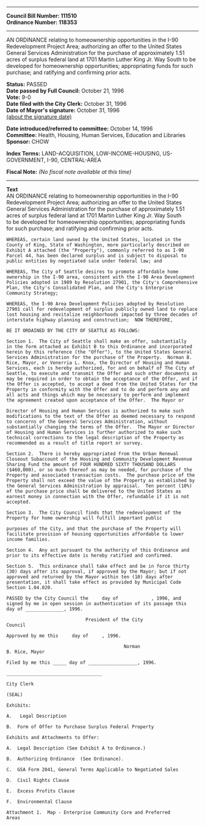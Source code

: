 * * * * *  
  
**Council Bill Number: [](#h0)[](#h2)111510**   
**Ordinance Number: 118353**  
  
* * * * *  
  
AN ORDINANCE relating to homeownership opportunities in the I-90 Redevelopment Project Area; authorizing an offer to the United States General Services Administration for the purchase of approximately 1.51 acres of surplus federal land at 1701 Martin Luther King Jr. Way South to be developed for homeownership opportunities; appropriating funds for such purchase; and ratifying and confirming prior acts.  
  
**Status:** PASSED   
**Date passed by Full Council:** October 21, 1996   
**Vote:** 9-0   
**Date filed with the City Clerk:** October 31, 1996   
**Date of Mayor's signature:** October 31, 1996   
[(about the signature date)](/~public/approvaldate.htm)   
  
  
**Date introduced/referred to committee:** October 14, 1996   
**Committee:** Health, Housing, Human Services, Education and Libraries   
**Sponsor:** CHOW   
  
**Index Terms:** LAND-ACQUISITION, LOW-INCOME-HOUSING, US-GOVERNMENT, I-90, CENTRAL-AREA  
  
**Fiscal Note:** *(No fiscal note available at this time)*  
  
* * * * *  
  
**Text**  
    AN ORDINANCE relating to homeownership opportunities in the I-90  
    Redevelopment Project Area; authorizing an offer to the United States  
    General Services Administration for the purchase of approximately 1.51  
    acres of surplus federal land at 1701 Martin Luther King Jr. Way South  
    to be developed for homeownership opportunities; appropriating funds  
    for such purchase; and ratifying and confirming prior acts.  
  
    WHEREAS, certain land owned by the United States, located in the  
    County of King, State of Washington, more particularly described on  
    Exhibit A attached (the "Property"), commonly referred to as I-90  
    Parcel 44, has been declared surplus and is subject to disposal to  
    public entities by negotiated sale under federal law; and  
  
    WHEREAS, The City of Seattle desires to promote affordable home  
    ownership in the I-90 area, consistent with the I-90 Area Development  
    Policies adopted in 1989 by Resolution 27901, the City's Comprehensive  
    Plan, the City's Consolidated Plan, and the City's Enterprise  
    Community Strategy;  
  
    WHEREAS, the I-90 Area Development Policies adopted by Resolution  
    27901 call for redevelopment of surplus publicly owned land to replace  
    lost housing and revitalize neighborhoods impacted by three decades of  
    interstate highway planning and construction;  NOW THEREFORE,  
  
    BE IT ORDAINED BY THE CITY OF SEATTLE AS FOLLOWS:  
  
    Section 1.  The City of Seattle shall make an offer, substantially  
    in the form attached as Exhibit B to this Ordinance and incorporated  
    herein by this reference (the "Offer"), to the United States General  
    Services Administration for the purchase of the Property.  Norman B.  
    Rice, Mayor, or Venerria L. Knox, the Director of Housing and Human  
    Services, each is hereby authorized, for and on behalf of The City of  
    Seattle, to execute and transmit the Offer and such other documents as  
    may be required in order to obtain the acceptance of the Offer, and if  
    the Offer is accepted, to accept a deed from the United States for the  
    Property in conformity with the Offer and to do and perform any and  
    all acts and things which may be necessary to perform and implement  
    the agreement created upon acceptance of the Offer.  The Mayor or  
  
    Director of Housing and Human Services is authorized to make such  
    modifications to the text of the Offer as deemed necessary to respond  
    to concerns of the General Services Administration, without  
    substantially changing the terms of the Offer.  The Mayor or Director  
    of Housing and Human Services is further authorized to make such  
    technical corrections to the legal description of the Property as  
    recommended as a result of title report or survey.  
  
    Section 2.  There is hereby appropriated from the Urban Renewal  
    Closeout Subaccount of the Housing and Community Development Revenue  
    Sharing Fund the amount of FOUR HUNDRED SIXTY THOUSAND DOLLARS  
    ($460,000), or so much thereof as may be needed, for purchase of the  
    Property and associated transaction costs.  The purchase price of the  
    Property shall not exceed the value of the Property as established by  
    the General Services Administration by appraisal.  Ten percent (10%)  
    of the purchase price shall be delivered to the United States as  
    earnest money in connection with the Offer, refundable if it is not  
    accepted.  
  
    Section 3.  The City Council finds that the redevelopment of the  
    Property for home ownership will fulfill important public  
  
    purposes of the City, and that the purchase of the Property will  
    facilitate provision of housing opportunities affordable to lower  
    income families.  
  
    Section 4.  Any act pursuant to the authority of this Ordinance and  
    prior to its effective date is hereby ratified and confirmed.  
  
    Section 5.  This ordinance shall take effect and be in force thirty  
    (30) days after its approval, if approved by the Mayor; but if not  
    approved and returned by the Mayor within ten (10) days after  
    presentation, it shall take effect as provided by Municipal Code  
    Section 1.04.020.  
  
    PASSED by the City Council the     day of            , 1996, and  
    signed by me in open session in authentication of its passage this  
    day of ______________, 1996.  
  
                                 President of the City  
    Council  
  
    Approved by me this     day of     , 1996.  
  
                                               Norman  
    B. Rice, Mayor  
  
    Filed by me this _____ day of __________________, 1996.  
  
    ___________________________________  
  
    City Clerk  
  
    (SEAL)  
  
    Exhibits:  
  
    A.   Legal Description  
  
    B.  Form of Offer to Purchase Surplus Federal Property  
  
    Exhibits and Attachments to Offer:  
  
    A.  Legal Description (See Exhibit A to Ordinance.)  
  
    B.  Authorizing Ordinance  (See Ordinance).  
  
    C.  GSA Form 2041, General Terms Applicable to Negotiated Sales  
  
    D.  Civil Rights Clause  
  
    E.  Excess Profits Clause  
  
    F.  Environmental Clause  
  
    Attachment 1.  Map - Enterprise Community Core and Preferred  
    Areas  
